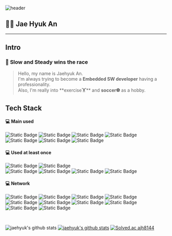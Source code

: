 ![header](https://capsule-render.vercel.app/api?type=rect&color=gradient&=0,2,2,2,2,3&height=300&section=header&text=Jaehyuk's%20GITHUB!&fontSize=60)



## 👨‍💻 Jae Hyuk An
***
## Intro
### 🐢 **Slow** and **Steady** wins the race

> Hello, my name is Jaehyuk An. <br/>
> I'm always trying to become a **Embedded SW developer** having a professionality. <br/>
> Also, I'm really into **exercise🏋**️ and **soccer⚽** as a hobby. <br/>



## Tech Stack

#### 💻  Main used
![Static Badge](https://img.shields.io/badge/C-A8B9CC?style=for-the-badge&logo=C&logoColor=white) ![Static Badge](https://img.shields.io/badge/C++-00599C?style=for-the-badge&logo=cplusplus&logoColor=white) ![Static Badge](https://img.shields.io/badge/Linux-FCC624?style=for-the-badge&logo=Linux&logoColor=black) ![Static Badge](https://img.shields.io/badge/cmake-064F8C?style=for-the-badge&logo=CMAKE&logoColor=white)
<br/> 
![Static Badge](https://img.shields.io/badge/STM32-03234B?style=for-the-badge&logo=stmicroelectronics&logoColor=white) ![Static Badge](https://img.shields.io/badge/raspberrypi-A22846?style=for-the-badge&logo=raspberrypi&logoColor=white) ![Static Badge](https://img.shields.io/badge/arduino-00878F?style=for-the-badge&logo=arduino&logoColor=white)
#### 💻 Used at least once
 ![Static Badge](https://img.shields.io/badge/Python-3776AB?style=for-the-badge&logo=python&logoColor=white) ![Static Badge](https://img.shields.io/badge/Verilog-EA5906?style=for-the-badge&logo=V&logoColor=black)  <br/>
![Static Badge](https://img.shields.io/badge/node.js-339933?style=for-the-badge&logo=node.js&logoColor=white) ![Static Badge](https://img.shields.io/badge/jupyter-F37626?style=for-the-badge&logo=jupyter&logoColor=white) ![Static Badge](https://img.shields.io/badge/MariaDB-003545?style=for-the-badge&logo=mariadb&logoColor=white) ![Static Badge](https://img.shields.io/badge/mysql-4479A1?style=for-the-badge&logo=mysql&logoColor=white) 
 
#### 💻  Network
 ![Static Badge](https://img.shields.io/badge/wifi-4479A1?style=for-the-badge&logo=wifi&logoColor=white) ![Static Badge](https://img.shields.io/badge/bluetooth-4479A1?style=for-the-badge&logo=bluetooth&logoColor=white) ![Static Badge](https://img.shields.io/badge/Ethernet-4479A1?style=for-the-badge&logo=ethernet&logoColor=white) ![Static Badge](https://img.shields.io/badge/spi-4479A1?style=for-the-badge&logo=ethernet&logoColor=white) ![Static Badge](https://img.shields.io/badge/i2c-4479A1?style=for-the-badge&logo=ethernet&logoColor=white) ![Static Badge](https://img.shields.io/badge/ethercat-4479A1?style=for-the-badge&logo=ethernet&logoColor=white) ![Static Badge](https://img.shields.io/badge/uart-4479A1?style=for-the-badge&logo=ethernet&logoColor=white) ![Static Badge](https://img.shields.io/badge/usart-4479A1?style=for-the-badge&logo=ethernet&logoColor=white) ![Static Badge](https://img.shields.io/badge/TCP/IP-4479A1?style=for-the-badge&logo=ethernet&logoColor=white) ![Static Badge](https://img.shields.io/badge/UDP-4479A1?style=for-the-badge&logo=ethernet&logoColor=white) 

<br/>

![jaehyuk's github stats](https://github-readme-stats.vercel.app/api?username=jaehyukk&theme=vue-dark&show_icons=true) [![jaehyuk's github stats](https://github-readme-stats.vercel.app/api/top-langs/?username=jaehyukk&show_icons=true&hide_border=true&title_color=004386&icon_color=004386&layout=compact)](https://github.com/jaehyukk)
[![Solved.ac
ajh8144](http://mazassumnida.wtf/api/generate_badge?boj=ajh8144)](https://solved.ac/ajh8144)
